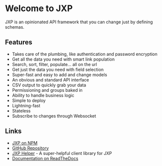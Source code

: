 # Welcome to JXP

JXP is an opinionated API framework that you can change just by defining schemas.

## Features

* Takes care of the plumbing, like authentication and password encryption
* Get all the data you need with smart link population
* Search, sort, filter, populate... all on the url
* Get just the data you need with field selection
* Super-fast and easy to add and change models
* An obvious and standard API interface
* CSV output to quickly grab your data
* Permissioning and groups baked in
* Ability to handle business logic
* Simple to deploy
* Lightning-fast
* Stateless
* Subscribe to changes through Websocket

## Links

* [JXP on NPM](https://www.npmjs.com/package/jxp)
* [GitHub Repository](https://github.com/j-norwood-young/jexpress-2)
* [JXP Helper](https://www.npmjs.com/package/jxp-helper) - A super-helpful client library for JXP
* [Documentation on ReadTheDocs](https://jxp.readthedocs.io)
